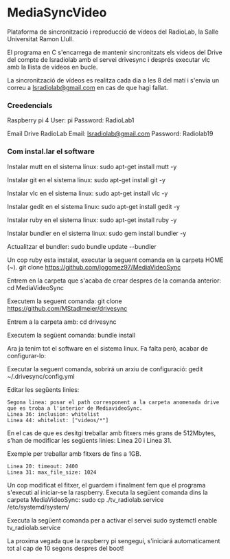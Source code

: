 
# MediaSyncVideo

Plataforma de sincronització i reproducció de vídeos del RadioLab, la Salle Universitat Ramon Llull.

El programa en C s'encarrega de mantenir sincronitzats els vídeos del Drive del compte de lsradiolab amb el servei drivesync i després executar vlc amb la llista de vídeos en bucle.

La sincronització de vídeos es realitza cada dia a les 8 del matí i s'envia un correu a lsradiolab@gmail.com en cas de que hagi fallat.

### Creedencials
Raspberry pi 4
User: pi
Password: RadioLab1

Email Drive RadioLab
Email: lsradiolab@gmail.com	
Password: Radiolab19

### Com instal.lar el software
Instalar mutt en el sistema linux:
	sudo apt-get install mutt -y

Instalar git en el sistema linux:
	sudo apt-get install git -y

Instalar vlc en el sistema linux:
	sudo apt-get install vlc -y

Instalar gedit en el sistema linux:
	sudo apt-get install gedit -y

Instalar ruby en el sistema linux:
	sudo apt-get install ruby -y

Instalar bundler en el sistema linux:
	sudo gem install bundler -y

Actualitzar el bundler:
	sudo bundle update --bundler

Un cop ruby esta instalat, executar la seguent comanda en la carpeta HOME (~). 
	git clone https://github.com/jogomez97/MediaVideoSync

Entrem en la carpeta que s'acaba de crear despres de la comanda anterior:
	cd MediaVideoSync

Executem la seguent comanda:
	git clone https://github.com/MStadlmeier/drivesync

Entrem a la carpeta amb:
	cd drivesync

Executem la següent comanda:
	bundle install

Ara ja tenim tot el software en el sistema linux. Fa falta però, acabar de configurar-lo:

Executar la seguent comanda, sobrirá un arxiu de configuració:
	gedit ~/.drivesync/config.yml

Editar les següents linies:	

	Segona linea: posar el path corresponent a la carpeta anomenada drive que es troba a l'interior de MediavideoSync.
	Linea 36: inclusion: whitelist
	Linea 44: whitelist: ["videos/*"]

En el cas de que es desitgi treballar amb fitxers més grans de 512Mbytes, s'han de modificar les següents linies:
	Linea 20 i Linea 31.

Exemple per treballar amb fitxers de fins a 1GB.

	Linea 20: timeout: 2400
	Linea 31: max_file_size: 1024

Un cop modificat el fitxer, el guardem i finalment fem que el programa s'executi al iniciar-se la raspberry.
Executa la següent comanda dins la carpeta MediaVideoSync:
	sudo cp ./tv_radiolab.service /etc/systemd/system/

Executa la següent comanda per a activar el servei
	sudo systemctl enable tv_radiolab.service

La proxima vegada que la raspberry pi sengegui, s'iniciará automaticament tot al cap de 10 segons despres del boot!

